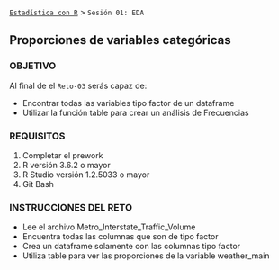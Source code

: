   [`Estadística con R`](../Readme.md) > `Sesión 01: EDA` 

## Proporciones de variables categóricas

### OBJETIVO

Al final de el `Reto-03` serás capaz de:
- Encontrar todas las variables tipo factor de un dataframe
- Utilizar la función table para crear un análisis de Frecuencias

### REQUISITOS

1. Completar el prework
2. R versión 3.6.2 o mayor
3. R Studio versión 1.2.5033 o mayor 
4. Git Bash

### INSTRUCCIONES DEL RETO
- Lee el archivo Metro_Interstate_Traffic_Volume
- Encuentra todas las columnas que son de tipo factor
- Crea un dataframe solamente con las columnas tipo factor
- Utiliza table para ver las proporciones de la variable weather_main

